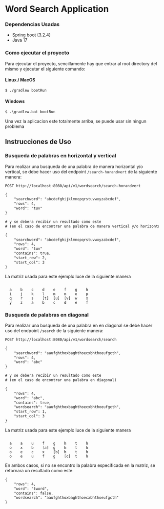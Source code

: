 # Word Search Application

### Dependencias Usadas

- Spring boot (3.2.4)
- Java 17

### Como ejecutar el proyecto

Para ejecutar el proyecto, sencillamente hay que entrar al root directory del mismo
y ejecutar el siguiente comando:

#### Linux / MacOS
```sh
$ ./gradlew bootRun
```

#### Windows
```cmd
$ .\gradlew.bat bootRun
```

Una vez la aplicacion este totalmente arriba, se puede usar sin ningun problema

## Instrucciones de Uso

### Busqueda de palabras en horizontal y vertical

Para realizar una busqueda de una palabra de manera horizontal y/o vertical,
se debe hacer uso del endpoint `/search-horandvert` de la siguiente manera:

```txt
POST http://localhost:8080/api/v1/wordsearch/search-horandvert

{
    "searchword": "abcdefghijklmnopqrstuvwxyzabcdef",
    "rows": 4,
    "word": "tuv"
}

# y se debera recibir un resultado como este
# (en el caso de encontrar una palabra de manera vertical y/o horizontal)

{
    "searchword": "abcdefghijklmnopqrstuvwxyzabcdef",
    "rows": 4,
    "word": "tuv"
    "contains": true,
    "start_row": 2,
    "start_col": 3
}
```

La matriz usada para este ejemplo luce de la siguiente manera
```

  a    b    c    d    e    f    g    h
  i    j    k    l    m    n    o    p
  q    r    s    [t]  [u]  [v]  w    x
  y    z    a    b    c    d    e    f

```

### Busqueda de palabras en diagonal

Para realizar una busqueda de una palabra en en diagonal se debe hacer uso del
endpoint `/search` de la siguiente manera:

```txt
POST http://localhost:8080/api/v1/wordsearch/search

{
    "searchword": "aaufghthoxbaghthoecxbhthoeufgcth",
    "rows": 4,
    "word": "abc"
}

# y se debera recibir un resultado como este
# (en el caso de encontrar una palabra en diagonal)

{
    "rows": 4,
    "word": "abc",
    "contains": true,
    "wordsearch": "aaufghthoxbaghthoecxbhthoeufgcth",
    "start_row": 1,
    "start_col": 3
}
```

La matriz usada para este ejemplo luce de la siguiente manera
```

  a    a    u    f    g    h    t    h
  o    x    b    [a]  g    h    t    h
  o    e    c    x    [b]  h    t    h
  o    e    u    f    g    [c]  t    h

```

En ambos casos, si no se encontro la palabra especificada en la matriz, se
retornara un resultado como este:

```txt
{
    "rows": 4,
    "word": "tword",
    "contains": false,
    "wordsearch": "aaufghthoxbaghthoecxbhthoeufgcth"
}
```
